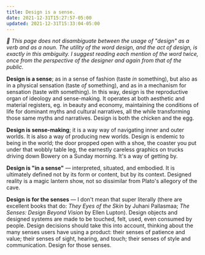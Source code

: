 ```yaml
---
title: Design is a sense.
date: 2021-12-31T15:27:57-05:00
updated: 2021-12-31T15:33:04-05:00
---
```

*🧤 This page does not disambiguate between the usage of "design" as a verb and as a noun. The utility of the word design, and the act of design, is exactly in this ambiguity. I suggest reading each mention of the word twice, once from the perspective of the designer and again from that of the public.*

**Design is a sense**; as in a sense of fashion (taste _in_ something), but also as in a physical sensation (taste _of_ something), and as in a mechanism for sensation (taste _with_ something). In this way, design is the reproductive organ of ideology and sense-making. It operates at both aesthetic and material registers, eg. in beauty and economy, maintaining the conditions of life for dominant myths and cultural narratives, all the while transforming those same myths and narratives. Design is both the chicken and the egg.

**Design is sense-making**; it is a way way of navigating inner and outer worlds. It is also a way of producing new worlds. Design is endemic to being in the world; the door propped open with a shoe, the coaster you put under that wobbly table leg, the earnestly careless graphics on trucks driving down Bowery on a Sunday morning. It's a way of getting by.

**Design is "in a sense"** — interpreted, situated, and embodied. It is ultimately defined not by its form or content, but by its context. Designed reality is a magic lantern show, not so dissimilar from Plato's allegory of the cave.

**Design is for the senses** — I don't mean that super literally (there are excellent books that do: _They Eyes of the Skin_ by Juhani Pallasmaa; _The Senses: Design Beyond Vision_ by Ellen Lupton). Design objects and designed systems are made to be touched, felt, used, even consumed by people. Design decisions should take this into account, thinking about the many senses users have using a product: their senses of patience and value; their senses of sight, hearing, and touch; their senses of style and communication. Design for those senses.